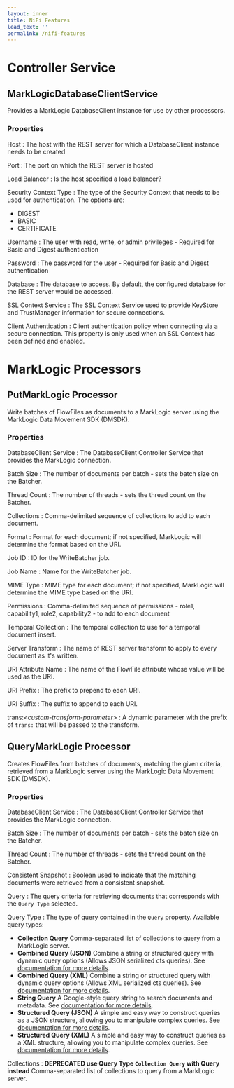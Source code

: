 ```yaml
---
layout: inner
title: NiFi Features
lead_text: ''
permalink: /nifi-features
---
```

# Controller Service

## MarkLogicDatabaseClientService

Provides a MarkLogic DatabaseClient instance for use by other processors.

### Properties
Host
 : The host with the REST server for which a DatabaseClient instance needs to be created

Port
 : The port on which the REST server is hosted

Load Balancer
 : Is the host specified a load balancer?

Security Context Type
 : The type of the Security Context that needs to be used for authentication. The options are:
 * DIGEST
 * BASIC
 * CERTIFICATE

Username
 : The user with read, write, or admin privileges - Required for Basic and Digest authentication

Password
 : The password for the user - Required for Basic and Digest authentication

Database
 : The database to access. By default, the configured database for the REST server would be accessed.

SSL Context Service
 : The SSL Context Service used to provide KeyStore and TrustManager information for secure connections.

Client Authentication
 : Client authentication policy when connecting via a secure connection. This property is only used when an SSL Context has been defined and enabled.

# MarkLogic Processors

## PutMarkLogic Processor

Write batches of FlowFiles as documents to a MarkLogic server using the MarkLogic Data Movement SDK (DMSDK).

### Properties

DatabaseClient Service
 : The DatabaseClient Controller Service that provides the MarkLogic connection.

Batch Size
 : The number of documents per batch - sets the batch size on the Batcher.

Thread Count
 : The number of threads - sets the thread count on the Batcher.

Collections
 : Comma-delimited sequence of collections to add to each document.

Format
 : Format for each document; if not specified, MarkLogic will determine the format based on the URI.

Job ID
 : ID for the WriteBatcher job.

Job Name
 : Name for the WriteBatcher job.

MIME Type
 : MIME type for each document; if not specified, MarkLogic will determine the MIME type based on the URI.

Permissions
 : Comma-delimited sequence of permissions - role1, capability1, role2, capability2 - to add to each document

Temporal Collection
 : The temporal collection to use for a temporal document insert.

Server Transform
 : The name of REST server transform to apply to every document as it's written.

URI Attribute Name
 : The name of the FlowFile attribute whose value will be used as the URI.

URI Prefix
 : The prefix to prepend to each URI.

URI Suffix
 : The suffix to append to each URI.

trans:*\<custom-transform-parameter\>*
 : A dynamic parameter with the prefix of `trans:` that will be passed to the transform.

## QueryMarkLogic Processor

Creates FlowFiles from batches of documents, matching the given criteria, retrieved from a MarkLogic server using the MarkLogic Data Movement SDK (DMSDK).

### Properties

DatabaseClient Service
 : The DatabaseClient Controller Service that provides the MarkLogic connection.

Batch Size
 : The number of documents per batch - sets the batch size on the Batcher.

Thread Count
 : The number of threads - sets the thread count on the Batcher.

Consistent Snapshot
 : Boolean used to indicate that the matching documents were retrieved from a consistent snapshot.

Query
 : The query criteria for retrieving documents that corresponds with the `Query Type` selected.

Query Type
 : The type of query contained in the `Query` property. Available query types:
 * **Collection Query** Comma-separated list of collections to query from a MarkLogic server.
 * **Combined Query (JSON)** Combine a string or structured query with dynamic query options (Allows JSON serialized cts queries). See [documentation for more details][combined-query].
 * **Combined Query (XML)** Combine a string or structured query with dynamic query options (Allows XML serialized cts queries). See [documentation for more details][combined-query].
 * **String Query** A Google-style query string to search documents and metadata. See [documentation for more details][string-query].
 * **Structured Query (JSON)** A simple and easy way to construct queries as a JSON structure, allowing you to manipulate complex queries.  See [documentation for more details][structured-query].
 * **Structured Query (XML)** A simple and easy way to construct queries as a XML structure, allowing you to manipulate complex queries. See [documentation for more details][structured-query].

Collections
 : **DEPRECATED use Query Type `Collection Query` with Query instead** Comma-separated list of collections to query from a MarkLogic server.

[string-query]: https://docs.marklogic.com/guide/java/searches#id_80640
[structured-query]: https://docs.marklogic.com/guide/java/searches#id_70572
[combined-query]: https://docs.marklogic.com/guide/java/searches#id_76144
